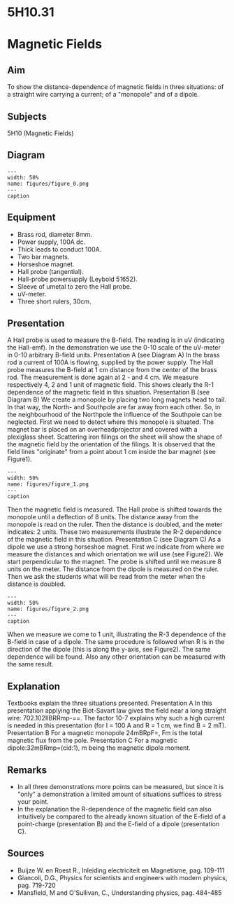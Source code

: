 # 5H10.31 
  # Magnetic Fields 
    
  
## Aim   
 To show the distance-dependence of magnetic fields in three situations: of a straight wire carrying a current; of a "monopole" and of a dipole.    
  
## Subjects   
 5H10 (Magnetic Fields)   
  
## Diagram   
   
```{figure} figures/figure_0.png  
---  
width: 50%  
name: figures/figure_0.png  
---  
caption  
``` 
      
  
## Equipment   
 
 *  Brass rod, diameter 8mm. 
 *  Power supply, 100A dc. 
 *  Thick leads to conduct 100A. 
 *  Two bar magnets. 
 *  Horseshoe magnet. 
 *  Hall probe (tangential). 
 *  Hall-probe powersupply (Leybold 51652). 
 *  Sleeve of umetal to zero the Hall probe. 
 *  uV-meter. 
 *  Three short rulers, 30cm.
     
  
## Presentation   
 A Hall probe is used to measure the B-field. The reading is in uV (indicating the Hall-emf). In the demonstration we use the 0-10 scale of the uV-meter in 0-10 arbitrary B-field units. Presentation A (see Diagram A) In the brass rod a current of 100A is flowing, supplied by the power supply. The Hall probe measures the B-field at 1 cm distance from the center of the brass rod. The measurement is done again at 2 - and 4 cm. We measure respectively 4, 2 and 1 unit of magnetic field. This shows clearly the R-1 dependence of the magnetic field in this situation. Presentation B (see Diagram B) We create a monopole by placing two long magnets head to tail. In that way, the North- and Southpole are far away from each other. So, in the neighbourhood of the Northpole the influence of the Southpole can be neglected. First we need to detect where this monopole is situated. The magnet bar is placed on an overheadprojector and covered with a plexiglass sheet. Scattering iron filings on the sheet will show the shape of the magnetic field by the orientation of the filings. It is observed that the field lines "originate" from a point about 1 cm inside the bar magnet (see Figure1).   
```{figure} figures/figure_1.png  
---  
width: 50%  
name: figures/figure_1.png  
---  
caption  
``` 
 Then the magnetic field is measured. The Hall probe is shifted towards the monopole until a deflection of 8 units. The distance away from the monopole is read on the ruler. Then the distance is doubled, and the meter indicates: 2 units. These two measurements illustrate the R-2 dependence of the magnetic field in this situation. Presentation C (see Diagram C) As a dipole we use a strong horseshoe magnet. First we indicate from where we measure the distances and which orientation we will use (see Figure2). We start perpendicular to the magnet. The probe is shifted until we measure 8 units on the meter. The distance from the dipole is measured on the ruler. Then we ask the students what will be read from the meter when the distance is doubled.     
```{figure} figures/figure_2.png  
---  
width: 50%  
name: figures/figure_2.png  
---  
caption  
``` 
 When we measure we come to 1 unit, illustrating the R-3 dependence of the B-field in case of a dipole. The same procedure is followed when R is in the direction of the dipole (this is along the y-axis, see Figure2). The same dependence will be found. Also any other orientation can be measured with the same result.   
  
## Explanation   
 Textbooks explain the three situations presented. Presentation A In this presentation applying the Biot-Savart law gives the field near a long straight wire: 702.102IIBRRmp-==. The factor 10-7 explains why such a high current is needed in this presentation (for I = 100 A and R = 1 cm, we find B = 2 mT). Presentation B For a magnetic monopole 24mBRpF=, Fm is the total magnetic flux from the pole. Presentation C For a magnetic dipole:32mBRmp=(cid:1), m being the magnetic dipole moment.    
  
## Remarks   
 
 *  In all three demonstrations more points can be measured, but since it is "only" a demonstration a limited amount of situations suffices to stress your point. 
 *  In the explanation the R-dependence of the magnetic field can also intuitively be compared to the already known situation of the E-field of a point-charge (presentation B) and the E-field of a dipole (presentation C).
   
  
## Sources   
 
 *  Buijze W. en Roest R., Inleiding electriciteit en Magnetisme, pag. 109-111 
 *  Giancoli, D.G., Physics for scientists and engineers with modern physics, pag.    719-720 
 *  Mansfield, M and O'Sullivan, C., Understanding physics, pag. 484-485
  